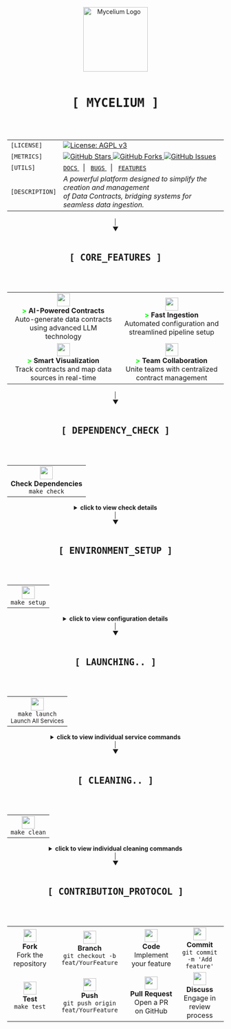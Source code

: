 <div align="center">
  <img src="https://images.weserv.nl/?url=https://github.com/myceliumAI/mycelium/blob/main/mycelium/public/logo.png?raw=true&fit=cover&mask=circle&maxage=7d" alt="Mycelium Logo" width="150"/>
  <br><br>
  
  <div>
    <kbd><h1 align="center">[ MYCELIUM ]</h1></kbd>
    <br><br>
    <table align="center">
      <tr>
        <td align="left"><code>[LICENSE]</code></td>
        <td>
          <a href="https://www.gnu.org/licenses/agpl-3.0">
            <img src="https://img.shields.io/badge/License-AGPL_v3-blue.svg" alt="License: AGPL v3"/>
          </a>
        </td>
      </tr>
      <tr>
        <td align="left"><code>[METRICS]</code></td>
        <td>
          <a href="https://github.com/ThomasGraff/mycelium/stargazers">
            <img src="https://img.shields.io/github/stars/ThomasGraff/mycelium.svg" alt="GitHub Stars"/>
          </a>
          <a href="https://github.com/ThomasGraff/mycelium/network">
            <img src="https://img.shields.io/github/forks/ThomasGraff/mycelium.svg" alt="GitHub Forks"/>
          </a>
          <a href="https://github.com/ThomasGraff/mycelium/issues">
            <img src="https://img.shields.io/github/issues/ThomasGraff/mycelium.svg" alt="GitHub Issues"/>
          </a>
        </td>
      </tr>
      <tr>
        <td align="left"><code>[UTILS]</code></td>
        <td>
          <a href="#documentation">
            <code>DOCS</code>
          </a>
          &nbsp;&nbsp;|&nbsp;&nbsp;
          <a href="https://github.com/ThomasGraff/mycelium/issues/new?template=bug_report.md">
            <code>BUGS</code>
          </a>
          &nbsp;&nbsp;|&nbsp;&nbsp;
          <a href="https://github.com/ThomasGraff/mycelium/issues/new?template=feature_request.md">
            <code>FEATURES</code>
          </a>
        </td>
      </tr>
      <tr>
        <td align="left"><code>[DESCRIPTION]</code></td>
        <td><i>
          A powerful platform designed to simplify the creation and management<br>
          of Data Contracts, bridging systems for seamless data ingestion.</i>
        </td>
      </tr>
    </table>
  </div>
</div>

<div align="center">│</div>
<div align="center">▼</div>
<br>
<div align="center">
  <div>
    <kbd><h2 align="center">[ CORE_FEATURES ]</h2></kbd>
    <br><br>
    <table>
      <tr>
        <td align="center">
          <img src="https://img.icons8.com/color/48/000000/artificial-intelligence.png" width="30"/>
          <br />
          <b><span style="color: #00ff00;">></span> AI-Powered Contracts</b>
          <br />
          Auto-generate data contracts using advanced LLM technology
        </td>
        <td align="center">
          <img src="https://img.icons8.com/color/48/000000/speed.png" width="30"/>
          <br />
          <b><span style="color: #00ff00;">></span> Fast Ingestion</b>
          <br />
          Automated configuration and streamlined pipeline setup
        </td>
      </tr>
      <tr>
        <td align="center">
          <img src="https://img.icons8.com/color/48/000000/dashboard.png" width="30"/>
          <br />
          <b><span style="color: #00ff00;">></span> Smart Visualization</b>
          <br />
          Track contracts and map data sources in real-time
        </td>
        <td align="center">
          <img src="https://img.icons8.com/color/48/000000/collaboration.png" width="30"/>
          <br />
          <b><span style="color: #00ff00;">></span> Team Collaboration</b>
          <br />
          Unite teams with centralized contract management
        </td>
      </tr>
    </table>
  </div>
</div>

<div align="center">│</div>
<div align="center">▼</div>
<br>
<div align="center">
  <div>
    <kbd><h2 align="center">[ DEPENDENCY_CHECK ]</h2></kbd>
    <br><br>
    <table>
      <tr>
        <td align="center">
          <img src="https://img.icons8.com/color/48/000000/check-all.png" width="30"/>
          <br />
          <b>Check Dependencies</b>
          <br />
          <code>make check</code>
        </td>
      </tr>
    </table>
    <details>
      <summary>
        <b>click to view check details</b>
      </summary>
      <br>
      <table>
        <tr>
          <td align="center" width="50%">
            <img src="https://img.icons8.com/color/48/000000/docker.png" width="25"/>
            <br>
            <code>make check-prod</code>
            <br>
            <small>Production Dependencies</small>
          </td>
          <td align="center" width="50%">
            <img src="https://img.icons8.com/color/48/000000/code.png" width="25"/>
            <br>
            <code>make check-dev</code>
            <br>
            <small>Development Dependencies</small>
          </td>
        </tr>
      </table>
    </details>
  </div>
</div>

<div align="center">│</div>
<div align="center">▼</div>
<br>
<div align="center">
  <div>
    <kbd><h2 align="center">[ ENVIRONMENT_SETUP ]</h2></kbd>
    <br><br>
    <table>
      <tr>
        <td align="center">
          <img src="https://img.icons8.com/color/48/000000/settings.png" width="30"/>
          <br />
          <code>make setup</code>
        </td>
      </tr>
    </table>
    <details>
      <summary>
        <b>click to view configuration details</b>
      </summary>
      <br>
      <table>
        <tr>
          <th>Variable</th>
          <th>Default</th>
          <th>Description</th>
        </tr>
        <tr>
          <th colspan="3" align="center">API Configuration</th>
        </tr>
        <tr>
          <td><code>API_PORT</code></td>
          <td>8000</td>
          <td>Port on which the FastAPI backend service will listen</td>
        </tr>
        <tr>
          <td><code>API_HOST</code></td>
          <td>localhost</td>
          <td>Hostname for the FastAPI backend service</td>
        </tr>
        <tr>
          <th colspan="3" align="center">Database Configuration</th>
        </tr>
        <tr>
          <td><code>POSTGRES_PORT</code></td>
          <td>5432</td>
          <td>Port number for PostgreSQL database connection</td>
        </tr>
        <tr>
          <td><code>POSTGRES_HOST</code></td>
          <td>localhost</td>
          <td>Hostname for the PostgreSQL database</td>
        </tr>
        <tr>
          <td><code>POSTGRES_USER</code></td>
          <td>admin</td>
          <td>PostgreSQL username for database authentication</td>
        </tr>
        <tr>
          <td><code>POSTGRES_PASSWORD</code></td>
          <td>(generated)</td>
          <td>PostgreSQL password for database authentication</td>
        </tr>
        <tr>
          <td><code>POSTGRES_DB</code></td>
          <td>mycelium_db</td>
          <td>Name of the PostgreSQL database</td>
        </tr>
        <tr>
          <th colspan="3" align="center">Keycloak Configuration</th>
        </tr>
        <tr>
          <td><code>KC_PORT</code></td>
          <td>8081</td>
          <td>Port number for Keycloak server</td>
        </tr>
        <tr>
          <td><code>KC_HOST</code></td>
          <td>localhost</td>
          <td>Hostname for the Keycloak server</td>
        </tr>
        <tr>
          <td><code>KC_BOOTSTRAP_ADMIN_USERNAME</code></td>
          <td>admin</td>
          <td>Keycloak administrator username</td>
        </tr>
        <tr>
          <td><code>KC_BOOTSTRAP_ADMIN_PASSWORD</code></td>
          <td>(generated)</td>
          <td>Keycloak administrator password</td>
        </tr>
        <tr>
          <td><code>KC_MANAGEMENT_PORT</code></td>
          <td>9000</td>
          <td>Keycloak management port</td>
        </tr>
        <tr>
          <td><code>KC_REALM</code></td>
          <td>mycelium</td>
          <td>Name of the Keycloak realm</td>
        </tr>
        <tr>
          <td><code>KC_CLIENT_ID</code></td>
          <td>(generated)</td>
          <td>Client ID for Keycloak authentication</td>
        </tr>
        <tr>
          <td><code>KC_GOOGLE_CLIENT_ID</code></td>
          <td>-</td>
          <td>Optional client ID for Google authentication</td>
        </tr>
        <tr>
          <td><code>KC_GOOGLE_CLIENT_SECRET</code></td>
          <td>-</td>
          <td>Optional client secret for Google authentication</td>
        </tr>
        <tr>
          <th colspan="3" align="center">Frontend Configuration</th>
        </tr>
        <tr>
          <td><code>FRONTEND_PORT</code></td>
          <td>8080</td>
          <td>Port on which the Vue.js frontend will be served</td>
        </tr>
        <tr>
          <td><code>FRONTEND_HOST</code></td>
          <td>localhost</td>
          <td>Hostname for the frontend service in the Docker network</td>
        </tr>
        <tr>
          <td><code>NGINX_LOG_LEVEL</code></td>
          <td>error</td>
          <td>Logging level for Nginx reverse proxy</td>
        </tr>
      </table>
    </details>
  </div>
</div>

<div align="center">│</div>
<div align="center">▼</div>
<br>
<div align="center">
  <div>
    <kbd><h2 align="center">[ LAUNCHING.. ]</h2></kbd>
    <br><br>
    <table>
      <tr>
        <td align="center">
          <img src="https://img.icons8.com/color/48/000000/launch-box.png" width="30"/>
          <br>
          <code>make launch</code>
          <br>
          <small>Launch All Services</small>
        </td>
      </tr>
    </table>
    <details>
      <summary>
        <b>click to view individual service commands</b>
      </summary>
      <br>
      <table>
        <tr>
          <td align="center">
            <img src="https://img.icons8.com/color/48/000000/web.png" width="25"/>
            <br>
            <code>make front</code> or <code>make front-dev</code>
            <br>
            <small>Frontend (Production/Development)</small>
          </td>
          <td align="center">
            <img src="https://img.icons8.com/color/48/000000/api.png" width="25"/>
            <br>
            <code>make back</code> or <code>make back-dev</code>
            <br>
            <small>Backend (Production/Development)</small>
          </td>
        </tr>
        <tr>
          <td align="center" colspan="2">
            <img src="https://img.icons8.com/color/48/000000/code.png" width="25"/>
            <br>
            <code>make launch-dev</code>
            <br>
            <small>Launch All Services in Development Mode</small>
          </td>
        </tr>
      </table>
    </details>
  </div>
</div>

<div align="center">│</div>
<div align="center">▼</div>
<br>
<div align="center">
  <div>
    <kbd><h2 align="center">[ CLEANING.. ]</h2></kbd>
    <br><br>
    <table>
      <tr>
        <td align="center">
          <img src="https://img.icons8.com/color/48/000000/delete-forever.png" width="30"/>
          <br>
          <code>make clean</code>
          <br>
        </td>
      </tr>
    </table>
    <details>
      <summary>
        <b>click to view individual cleaning commands</b>
      </summary>
      <br>
      <table>
        <tr>
          <td align="center">
            <img src="https://img.icons8.com/color/48/000000/web.png" width="25"/>
            <br>
            <code>make clean-front</code>
            <br>
            <small>Clean Frontend Docker Resources</small>
          </td>
          <td align="center">
            <img src="https://img.icons8.com/color/48/000000/api.png" width="25"/>
            <br>
            <code>make clean-back</code>
            <br>
            <small>Clean Backend Docker Resources</small>
          </td>
        </tr>
      </table>
    </details>
  </div>
</div>

<div align="center">│</div>
<div align="center">▼</div>
<br>
<div align="center">
  <div>
    <kbd><h2 align="center">[ CONTRIBUTION_PROTOCOL ]</h2></kbd>
    <br><br>
    <table>
      <tr>
        <td align="center">
          <img src="https://img.icons8.com/color/48/000000/code-fork.png" width="30"/>
          <br />
          <b>Fork</b>
          <br />
          Fork the repository
        </td>
        <td align="center">
          <img src="https://img.icons8.com/color/48/000000/split.png" width="30"/>
          <br />
          <b>Branch</b>
          <br />
          <code>git checkout -b feat/YourFeature</code>
        </td>
        <td align="center">
          <img src="https://img.icons8.com/color/48/000000/source-code.png" width="30"/>
          <br />
          <b>Code</b>
          <br />
          Implement your feature
        </td>
        <td align="center">
          <img src="https://img.icons8.com/color/48/000000/commit-git.png" width="30"/>
          <br />
          <b>Commit</b>
          <br />
          <code>git commit -m 'Add feature'</code>
        </td>
      </tr>
      <tr>
        <td align="center">
          <img src="https://img.icons8.com/color/48/000000/test-tube.png" width="30"/>
          <br />
          <b>Test</b>
          <br />
          <code>make test</code>
        </td>
        <td align="center">
          <img src="https://img.icons8.com/color/48/000000/upload-to-cloud.png" width="30"/>
          <br />
          <b>Push</b>
          <br />
          <code>git push origin feat/YourFeature</code>
        </td>
        <td align="center">
          <img src="https://img.icons8.com/color/48/000000/pull-request.png" width="30"/>
          <br />
          <b>Pull Request</b>
          <br />
          Open a PR on GitHub
        </td>
        <td align="center">
          <img src="https://img.icons8.com/color/48/000000/communication.png" width="30"/>
          <br />
          <b>Discuss</b>
          <br />
          Engage in review process
        </td>
      </tr>
    </table>
  </div>
</div>
